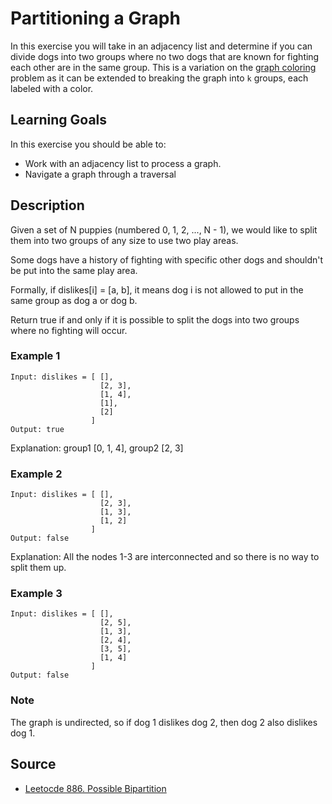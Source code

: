 # Partitioning a Graph

In this exercise you will take in an adjacency list and determine if you can divide dogs into two groups where no two dogs that are known for fighting each other are in the same group.  This is a variation on the [graph coloring](https://en.wikipedia.org/wiki/Graph_coloring) problem as it can be extended to breaking the graph into `k` groups, each labeled with a color.

## Learning Goals

In this exercise you should be able to:

- Work with an adjacency list to process a graph.
- Navigate a graph through a traversal

## Description

Given a set of N puppies (numbered 0, 1, 2, ..., N - 1), we would like to split them into two groups of any size to use two play areas.

Some dogs have a history of fighting with specific other dogs and shouldn't be put into the same play area.

Formally, if dislikes[i] = [a, b], it means dog i is not allowed to put in the same group as dog a or dog b.

Return true if and only if it is possible to split the dogs into two groups where no fighting will occur.

### Example 1

```
Input: dislikes = [ [],
                    [2, 3],
                    [1, 4],
                    [1],
                    [2]
                  ]
Output: true
```

Explanation: group1 [0, 1, 4], group2 [2, 3]

### Example 2

```
Input: dislikes = [ [],
                    [2, 3],
                    [1, 3],
                    [1, 2]
                  ]
Output: false
```

Explanation: All the nodes 1-3 are interconnected and so there is no way to split them up.

### Example 3

```
Input: dislikes = [ [],
                    [2, 5],
                    [1, 3],
                    [2, 4],
                    [3, 5],
                    [1, 4]
                  ]
Output: false
```

### Note

The graph is undirected, so if dog 1 dislikes dog 2, then dog 2 also dislikes dog 1.

## Source

- [Leetocde 886. Possible Bipartition](https://leetcode.com/problems/possible-bipartition/)
